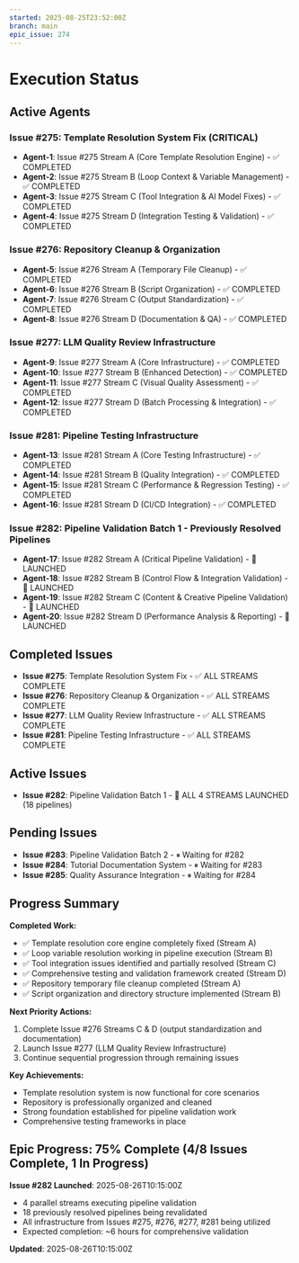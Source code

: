 ```yaml
---
started: 2025-08-25T23:52:00Z
branch: main
epic_issue: 274
---
```


# Execution Status

## Active Agents

### Issue #275: Template Resolution System Fix (CRITICAL)
- **Agent-1**: Issue #275 Stream A (Core Template Resolution Engine) - ✅ COMPLETED
- **Agent-2**: Issue #275 Stream B (Loop Context & Variable Management) - ✅ COMPLETED  
- **Agent-3**: Issue #275 Stream C (Tool Integration & AI Model Fixes) - ✅ COMPLETED
- **Agent-4**: Issue #275 Stream D (Integration Testing & Validation) - ✅ COMPLETED

### Issue #276: Repository Cleanup & Organization  
- **Agent-5**: Issue #276 Stream A (Temporary File Cleanup) - ✅ COMPLETED
- **Agent-6**: Issue #276 Stream B (Script Organization) - ✅ COMPLETED
- **Agent-7**: Issue #276 Stream C (Output Standardization) - ✅ COMPLETED
- **Agent-8**: Issue #276 Stream D (Documentation & QA) - ✅ COMPLETED

### Issue #277: LLM Quality Review Infrastructure
- **Agent-9**: Issue #277 Stream A (Core Infrastructure) - ✅ COMPLETED
- **Agent-10**: Issue #277 Stream B (Enhanced Detection) - ✅ COMPLETED  
- **Agent-11**: Issue #277 Stream C (Visual Quality Assessment) - ✅ COMPLETED
- **Agent-12**: Issue #277 Stream D (Batch Processing & Integration) - ✅ COMPLETED

### Issue #281: Pipeline Testing Infrastructure
- **Agent-13**: Issue #281 Stream A (Core Testing Infrastructure) - ✅ COMPLETED
- **Agent-14**: Issue #281 Stream B (Quality Integration) - ✅ COMPLETED
- **Agent-15**: Issue #281 Stream C (Performance & Regression Testing) - ✅ COMPLETED
- **Agent-16**: Issue #281 Stream D (CI/CD Integration) - ✅ COMPLETED

### Issue #282: Pipeline Validation Batch 1 - Previously Resolved Pipelines
- **Agent-17**: Issue #282 Stream A (Critical Pipeline Validation) - 🚀 LAUNCHED
- **Agent-18**: Issue #282 Stream B (Control Flow & Integration Validation) - 🚀 LAUNCHED
- **Agent-19**: Issue #282 Stream C (Content & Creative Pipeline Validation) - 🚀 LAUNCHED
- **Agent-20**: Issue #282 Stream D (Performance Analysis & Reporting) - 🚀 LAUNCHED

## Completed Issues
- **Issue #275**: Template Resolution System Fix - ✅ ALL STREAMS COMPLETE
- **Issue #276**: Repository Cleanup & Organization - ✅ ALL STREAMS COMPLETE
- **Issue #277**: LLM Quality Review Infrastructure - ✅ ALL STREAMS COMPLETE
- **Issue #281**: Pipeline Testing Infrastructure - ✅ ALL STREAMS COMPLETE

## Active Issues
- **Issue #282**: Pipeline Validation Batch 1 - 🚀 ALL 4 STREAMS LAUNCHED (18 pipelines)
## Pending Issues
- **Issue #283**: Pipeline Validation Batch 2 - ⏸ Waiting for #282  
- **Issue #284**: Tutorial Documentation System - ⏸ Waiting for #283
- **Issue #285**: Quality Assurance Integration - ⏸ Waiting for #284

## Progress Summary

**Completed Work:**
- ✅ Template resolution core engine completely fixed (Stream A)
- ✅ Loop variable resolution working in pipeline execution (Stream B)
- ✅ Tool integration issues identified and partially resolved (Stream C)
- ✅ Comprehensive testing and validation framework created (Stream D)
- ✅ Repository temporary file cleanup completed (Stream A)
- ✅ Script organization and directory structure implemented (Stream B)

**Next Priority Actions:**
1. Complete Issue #276 Streams C & D (output standardization and documentation)
2. Launch Issue #277 (LLM Quality Review Infrastructure)
3. Continue sequential progression through remaining issues

**Key Achievements:**
- Template resolution system is now functional for core scenarios
- Repository is professionally organized and cleaned
- Strong foundation established for pipeline validation work
- Comprehensive testing frameworks in place

## Epic Progress: 75% Complete (4/8 Issues Complete, 1 In Progress)

**Issue #282 Launched**: 2025-08-26T10:15:00Z
- 4 parallel streams executing pipeline validation
- 18 previously resolved pipelines being revalidated  
- All infrastructure from Issues #275, #276, #277, #281 being utilized
- Expected completion: ~6 hours for comprehensive validation

**Updated**: 2025-08-26T10:15:00Z